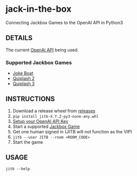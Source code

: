 # jack-in-the-box
Connecting Jackbox Games to the OpenAI API in Python3

## DETAILS

The current [OpenAi API](https://platform.openai.com/docs/guides/text-generation/chat-completions-api) being used.

### Supported Jackbox Games

* [Joke Boat](https://www.jackboxgames.com/games/joke-boat)
* [Quiplash 2](https://www.jackboxgames.com/games/quiplash-2-interlashional)
* [Quiplash 3](https://www.jackboxgames.com/games/quiplash-3)

## INSTRUCTIONS

1. Download a release wheel from [releases](https://github.com/hark130/jack-in-the-box/releases)
2. `pip install jitb-X.Y.Z-py3-none-any.whl`
3. [Setup your OpenAI API Key](https://platform.openai.com/docs/quickstart/step-2-setup-your-api-key)
4. Start a supported [Jackbox Game](https://www.jackboxgames.com/)
5. Get one human signed in (JITB will not function as the VIP)
6. `jitb --user JITB --room <ROOM_CODE>`
7. Start the game

## USAGE

`jitb --help`
